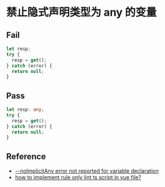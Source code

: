 # 禁止隐式声明类型为 any 的变量

## Fail

```typescript
let resp;
try {
  resp = get();
} catch (error) {
  return null;
}
```

## Pass

```typescript
let resp: any;
try {
  resp = get();
} catch (error) {
  return null;
}
```

## Reference

- [--noImplicitAny error not reported for variable declaration](https://github.com/microsoft/TypeScript/issues/30899)
- [how to implement rule only lint ts script in vue file?](https://github.com/vuejs/eslint-plugin-vue/issues/2257)
